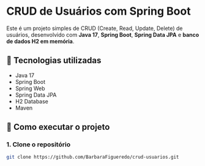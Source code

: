# CRUD de Usuários com Spring Boot

Este é um projeto simples de CRUD (Create, Read, Update, Delete) de usuários, desenvolvido com **Java 17**, **Spring Boot**, **Spring Data JPA** e **banco de dados H2 em memória**.

## 🔧 Tecnologias utilizadas

- Java 17
- Spring Boot
- Spring Web
- Spring Data JPA
- H2 Database
- Maven

## 🚀 Como executar o projeto

### 1. Clone o repositório
```bash
git clone https://github.com/BarbaraFigueredo/crud-usuarios.git

